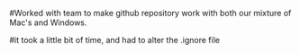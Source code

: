 
#Worked with team to make github repository work with both our mixture of Mac's and Windows.

#it took a little bit of time, and had to alter the .ignore file

